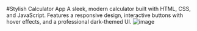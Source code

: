 #Stylish Calculator App
A sleek, modern calculator built with HTML, CSS, and JavaScript.
Features a responsive design, interactive buttons with hover effects, and a professional dark-themed UI.
![image](https://github.com/user-attachments/assets/5e2fea5f-13af-4725-9474-41f52ccedee4)

